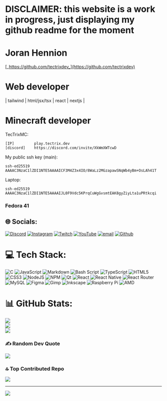 # DISCLAIMER: this website is a work in progress, just displaying my github readme for the moment

# Joran Hennion<br>
[_https://github.com/tectrixdev_](https://github.com/tectrixdev)
<br />
# Web developer
| tailwind | html/jsx/tsx | react | nextjs |<br />

# Minecraft developer<br />

TecTrixMC:<br />
```
[IP]         play.tectrix.dev
[discord]    https://discord.com/invite/XkWmXWTcwD
```
My public ssh key (main): <br />
```
ssh-ed25519 AAAAC3NzaC1lZDI1NTE5AAAAICF3M4Z3x4IO/8WaLz2MGzapawSNqWb4yBm+OsLAh41T
```
Laptop: <br />
```
ssh-ed25519 AAAAC3NzaC1lZDI1NTE5AAAAIJL0F9Vdc5KPrqCuWgGvsmtEAK8gyZiyLta1uPRtkcqi
```

### Fedora 41 <br />


## 🌐 Socials:
[![Discord](https://img.shields.io/badge/Discord-%237289DA.svg?logo=discord&logoColor=white)](https://discord.gg/XkWmXWTcwD) [![Instagram](https://img.shields.io/badge/Instagram-%23E4405F.svg?logo=Instagram&logoColor=white)](https://instagram.com/joran.hennion) [![Twitch](https://img.shields.io/badge/Twitch-%239146FF.svg?logo=Twitch&logoColor=white)](https://twitch.tv/tectrixdev) [![YouTube](https://img.shields.io/badge/YouTube-%23FF0000.svg?logo=YouTube&logoColor=white)](https://youtube.com/@tectrixdev) [![email](https://img.shields.io/badge/Email-D14836?logo=gmail&logoColor=white)](mailto:gas-overblown-hazy@duck.com) [![Github](https://img.shields.io/badge/github-0?style=flat&logo=github&labelColor=%23212121&color=%23212121&link=https%3A%2F%2Fgithub.com%2Ftectrixdev)](https://github.com/tectrixdev)


# 💻 Tech Stack:
![C](https://img.shields.io/badge/c-%2300599C.svg?style=for-the-badge&logo=c&logoColor=white) ![JavaScript](https://img.shields.io/badge/javascript-%23323330.svg?style=for-the-badge&logo=javascript&logoColor=%23F7DF1E) ![Markdown](https://img.shields.io/badge/markdown-%23000000.svg?style=for-the-badge&logo=markdown&logoColor=white) ![Bash Script](https://img.shields.io/badge/bash_script-%23121011.svg?style=for-the-badge&logo=gnu-bash&logoColor=white) ![TypeScript](https://img.shields.io/badge/typescript-%23007ACC.svg?style=for-the-badge&logo=typescript&logoColor=white) ![HTML5](https://img.shields.io/badge/html5-%23E34F26.svg?style=for-the-badge&logo=html5&logoColor=white) ![CSS3](https://img.shields.io/badge/css3-%231572B6.svg?style=for-the-badge&logo=css3&logoColor=white) ![NodeJS](https://img.shields.io/badge/node.js-6DA55F?style=for-the-badge&logo=node.js&logoColor=white) ![NPM](https://img.shields.io/badge/NPM-%23CB3837.svg?style=for-the-badge&logo=npm&logoColor=white) ![Qt](https://img.shields.io/badge/Qt-%23217346.svg?style=for-the-badge&logo=Qt&logoColor=white) ![React](https://img.shields.io/badge/react-%2320232a.svg?style=for-the-badge&logo=react&logoColor=%2361DAFB) ![React Native](https://img.shields.io/badge/react_native-%2320232a.svg?style=for-the-badge&logo=react&logoColor=%2361DAFB) ![React Router](https://img.shields.io/badge/React_Router-CA4245?style=for-the-badge&logo=react-router&logoColor=white) ![MySQL](https://img.shields.io/badge/mysql-4479A1.svg?style=for-the-badge&logo=mysql&logoColor=white) ![Figma](https://img.shields.io/badge/figma-%23F24E1E.svg?style=for-the-badge&logo=figma&logoColor=white) ![Gimp](https://img.shields.io/badge/Gimp-657D8B?style=for-the-badge&logo=gimp&logoColor=FFFFFF) ![Inkscape](https://img.shields.io/badge/Inkscape-e0e0e0?style=for-the-badge&logo=inkscape&logoColor=080A13) ![Raspberry Pi](https://img.shields.io/badge/-Raspberry_Pi-C51A4A?style=for-the-badge&logo=Raspberry-Pi) ![AMD](https://img.shields.io/badge/AMD-%23000000.svg?style=for-the-badge&logo=amd&logoColor=white)
# 📊 GitHub Stats:
![](https://github-readme-stats.vercel.app/api?username=tectrixdev&theme=dark&hide_border=true&include_all_commits=false&count_private=false)<br/>
![](https://github-readme-streak-stats.herokuapp.com/?user=tectrixdev&theme=dark&hide_border=true)<br/>
![](https://github-readme-stats.vercel.app/api/top-langs/?username=tectrixdev&theme=dark&hide_border=true&include_all_commits=false&count_private=false&layout=compact)

### ✍️ Random Dev Quote
![](https://quotes-github-readme.vercel.app/api?type=horizontal&theme=dark)

### 🔝 Top Contributed Repo
![](https://github-contributor-stats.vercel.app/api?username=tectrixdev&limit=5&theme=transparent&combine_all_yearly_contributions=true)

---
[![](https://visitcount.itsvg.in/api?id=tectrixdev&icon=10&color=13)](https://visitcount.itsvg.in)

<!-- Proudly created with GPRM ( https://gprm.itsvg.in ) -->
